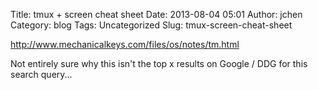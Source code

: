 Title: tmux + screen cheat sheet
Date: 2013-08-04 05:01
Author: jchen
Category: blog
Tags: Uncategorized
Slug: tmux-screen-cheat-sheet

<http://www.mechanicalkeys.com/files/os/notes/tm.html>

Not entirely sure why this isn't the top x results on Google / DDG for
this search query...
